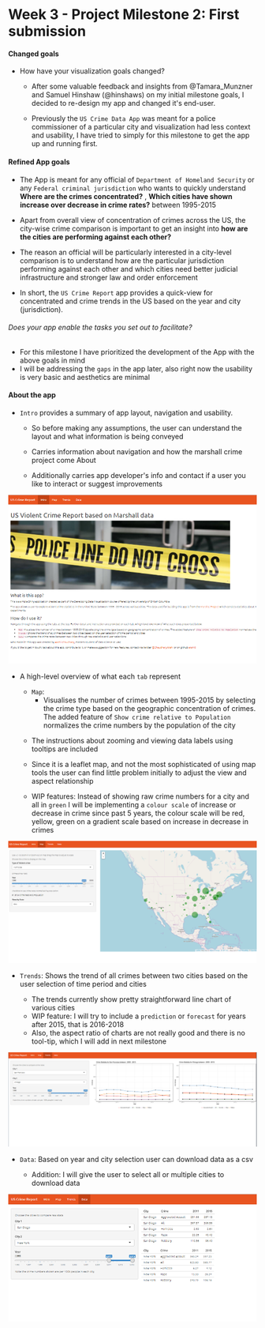 # Week 3 - Project Milestone 2: First submission

#### Changed goals
* How have your visualization goals changed?

  - After some valuable feedback and insights from @Tamara_Munzner and Samuel Hinshaw (@hinshaws) on my initial milestone goals, I decided to re-design my app and changed it's end-user.

  - Previously the `US Crime Data App` was meant for a police commissioner of a particular city and visualization had less context and usability, I have tried to simply for this milestone to get the app up and running first.

#### Refined App goals

- The App is meant for any official of `Department of Homeland Security` or any `Federal criminal jurisdiction` who wants to quickly understand **Where are the crimes concentrated?** , **Which cities have shown increase over decrease in crime rates?** between 1995-2015

- Apart from overall view of concentration of crimes across the US, the city-wise crime comparison is important to get an insight into **how are the cities are performing against each other?**

- The reason an official will be particularly interested in a city-level comparison is to understand how are the particular jurisdiction performing against each other and which cities need better judicial infrastructure and stronger law and order enforcement


- In short, the `US Crime Report` app provides a quick-view for concentrated and crime trends in the US based on the year and city (jurisdiction).

###### Does your app enable the tasks you set out to facilitate?

* For this milestone I have prioritized the development of the App with the above goals in mind
* I will be addressing the `gaps` in the app later, also right now the usability is very basic and aesthetics are minimal



#### About the app

* `Intro` provides a summary of app layout, navigation and usability.

  - So before making any assumptions, the user can understand the layout and what information is being conveyed

  - Carries information about navigation and how the marshall crime project come About

  - Additionally carries app developer's info and contact if a user you like to interact or suggest improvements

![Tab1-Intro](docs/tab1_Intro.PNG)

- A high-level overview of what each `tab` represent

  * `Map`:
    - Visualises the number of crimes between 1995-2015 by selecting the crime type based on the geographic concentration of crimes. The added feature of `Show crime relative to Population` normalizes the crime numbers by the population of the city

   - The instructions about zooming and viewing data labels using tooltips are included

   -  Since it is a leaflet map, and not the most sophisticated of using map tools the user can find little problem initially to adjust the view and aspect relationship

   - WIP features: Instead of showing raw crime numbers for a city and all in `green` I will be implementing a `colour scale` of increase or decrease in crime since past 5 years, the colour scale will be red, yellow, green on a gradient scale based on increase in decrease in crimes

![Tab2-Map](docs/tab2_Map.PNG)

  * `Trends`: Shows the trend of all crimes between two cities based on the user selection of time period and cities

    - The trends currently show pretty straightforward line chart of various cities
    - WIP feature: I will try to include a `prediction` or `forecast` for years after 2015, that is 2016-2018
    - Also, the aspect ratio of charts are not really good and there is no tool-tip, which I will add in next milestone

![Tab3-Trends](docs/tab3_Trends.PNG)
  * `Data`: Based on year and city selection user can download data as a csv

    - Addition: I will give the user to select all or multiple cities to download data

![Tab4-Data](docs/tab4_Data.PNG)
